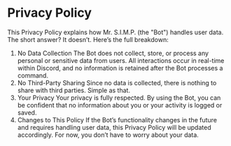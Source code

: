 # Privacy Policy
This Privacy Policy explains how Mr. S.I.M.P. (the "Bot") handles user data. The short answer? It doesn’t. Here’s the full breakdown:

1. No Data Collection
The Bot does not collect, store, or process any personal or sensitive data from users.
All interactions occur in real-time within Discord, and no information is retained after the Bot processes a command.
2. No Third-Party Sharing
Since no data is collected, there is nothing to share with third parties. Simple as that.
3. Your Privacy
Your privacy is fully respected. By using the Bot, you can be confident that no information about you or your activity is logged or saved.
4. Changes to This Policy
If the Bot’s functionality changes in the future and requires handling user data, this Privacy Policy will be updated accordingly. For now, you don’t have to worry about your data.
